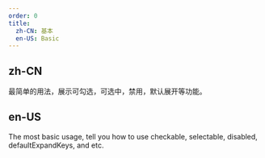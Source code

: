 ```yaml
---
order: 0
title:
  zh-CN: 基本
  en-US: Basic
---
```


## zh-CN

最简单的用法，展示可勾选，可选中，禁用，默认展开等功能。

## en-US

The most basic usage, tell you how to use checkable, selectable, disabled, defaultExpandKeys, and etc.